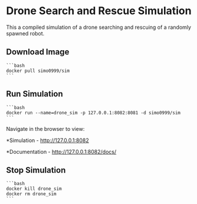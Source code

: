 # Drone Search and Rescue Simulation

This a compiled simulation of a drone searching and rescuing of a randomly spawned robot.

## Download Image
  
    ```bash
    docker pull simo0999/sim
    ```

## Run Simulation

    ```bash
    docker run --name=drone_sim -p 127.0.0.1:8082:8081 -d simo0999/sim
    ```
Navigate in the browser to view:

*Simulation - http://127.0.0.1:8082

*Documentation - http://127.0.0.1:8082/docs/

## Stop Simulation

    ```bash
    docker kill drone_sim
    docker rm drone_sim
    ```
   
